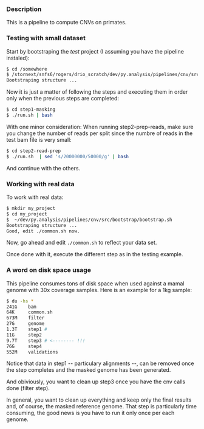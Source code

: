 ### Description

This is a pipeline to compute CNVs on primates.

### Testing with small dataset

Start by bootstraping the *test* project (I assuming you have the pipeline
instaled):

```sh
$ cd /somewhere
$ /stornext/snfs6/rogers/drio_scratch/dev/py.analysis/pipelines/cnv/src/bootstrap/bootstrap.sh test
Bootstraping structure ...
```

Now it is just a matter of following the steps and executing them in order only when
the previous steps are completed:

```sh
$ cd step1-masking
$ ./run.sh | bash
```

With one minor consideration: When running step2-prep-reads, make sure you change the number of
reads per split since the numbre of reads in the test bam file is very small:

```sh
$ cd step2-read-prep
$ ./run.sh  | sed 's/20000000/50000/g' | bash
```

And continue with the others.

### Working with real data

To work with real data:

```sh
$ mkdir my_project
$ cd my_project
$  ~/dev/py.analysis/pipelines/cnv/src/bootstrap/bootstrap.sh
Bootstraping structure ...
Good, edit ./common.sh now.
```

Now, go ahead and edit `./common.sh` to reflect your data set.

Once done with it, execute the different step as in the testing example.

### A word on disk space usage

This pipeline consumes tons of disk space when used against a mamal genome with 30x coverage samples. 
Here is an example for a 1kg sample:

```sh
$ du -hs *
241G    bam
64K     common.sh
673M    filter
27G     genome
1.3T    step1 # 
11G     step2
9.7T    step3 # <-------- !!!
76G     step4
552M    validations
```

Notice that data in step1 -- particulary alignments --, can be removed once the step completes 
and the masked genome has been generated.

And obiviously, you want to clean up step3 once you have the cnv calls done (filter step). 

In general, you want to clean up everything and keep only the final results and, of course, the 
masked reference genome. That step is particularly time consuming, the good news is you have to 
run it only once per each genome.
